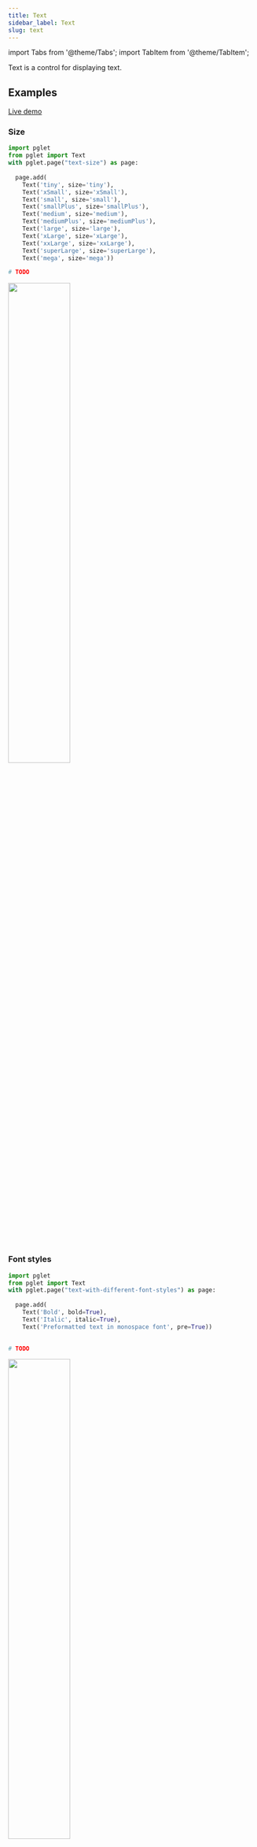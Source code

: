 ```yaml
---
title: Text
sidebar_label: Text
slug: text
---
```

import Tabs from '@theme/Tabs';
import TabItem from '@theme/TabItem';

Text is a control for displaying text.

## Examples

[Live demo](https://python-text-example.pgletio.repl.co)

### Size

<Tabs groupId="language">
  <TabItem value="python" label="Python" default>

```python
import pglet
from pglet import Text
with pglet.page("text-size") as page:
  
  page.add(
    Text('tiny', size='tiny'),
    Text('xSmall', size='xSmall'),
    Text('small', size='small'),
    Text('smallPlus', size='smallPlus'),
    Text('medium', size='medium'),
    Text('mediumPlus', size='mediumPlus'),
    Text('large', size='large'),
    Text('xLarge', size='xLarge'),
    Text('xxLarge', size='xxLarge'),
    Text('superLarge', size='superLarge'),
    Text('mega', size='mega'))
```
  </TabItem>
  <TabItem value="powershell" label="PowerShell">

```powershell
# TODO
```

  </TabItem>
</Tabs>

<img src="/img/docs/controls/text/text-size.png" width="50%" />

### Font styles

<Tabs groupId="language">
  <TabItem value="python" label="Python" default>

```python
import pglet
from pglet import Text
with pglet.page("text-with-different-font-styles") as page:
  
  page.add(
    Text('Bold', bold=True),
    Text('Italic', italic=True),
    Text('Preformatted text in monospace font', pre=True))
  
```
  </TabItem>
  <TabItem value="powershell" label="PowerShell">

```powershell
# TODO
```

  </TabItem>
</Tabs>

<img src="/img/docs/controls/text/text-font-styles.png" width="50%" />

### Horizontal and vertical alignments

<Tabs groupId="language">
  <TabItem value="python" label="Python" default>

```python
import pglet
from pglet import Text, Stack
with pglet.page("text-alignments") as page:
  
  page.add(
    Stack(horizontal=True, controls=[
            Text('left top', align='left', vertical_align='top', width=100, height=100, bgcolor='salmon', color='white', padding=5),
            Text('center top', align='center', vertical_align='top', width=100, height=100, bgcolor='salmon', color='white', padding=5, size='large', border='1px solid #555'),
            Text('right top', align='right', vertical_align='top', width=100, height=100, bgcolor='salmon', color='white', padding=5, border='2px solid #555')
        ]),
        Stack(horizontal=True, controls=[
            Text('left center', align='left', vertical_align='center', width=100, height=100, bgcolor='PaleGoldenrod', padding=5),
            Text('center center', align='center', vertical_align='center', width=100, height=100, bgcolor='PaleGoldenrod', padding=5, size='large', border='1px solid #555'),
            Text('right center', align='right', vertical_align='center', width=100, height=100, bgcolor='PaleGoldenrod', padding=5, border='2px solid #555')
        ]),
        Stack(horizontal=True, controls=[
            Text('left bottom', align='left', vertical_align='bottom', width=100, height=100, bgcolor='PaleGreen', padding=5),
            Text('center bottom', align='center', vertical_align='bottom', width=100, height=100, bgcolor='PaleGreen', padding=5, size='large', border='1px solid #555'),
            Text('right bottom', align='right', vertical_align='bottom', width=100, height=100, bgcolor='PaleGreen', padding=5, border='2px solid #555')
        ]))
  
```
  </TabItem>
  <TabItem value="powershell" label="PowerShell">

```powershell
# TODO
```

  </TabItem>
</Tabs>

<img src="/img/docs/controls/text/text-alignments.png" width="50%" />

### Border with rounded corners

<Tabs groupId="language">
  <TabItem value="python" label="Python" default>

```python
import pglet
from pglet import Text, Stack
with pglet.page("text-rounded-corners") as page:
  
  page.add(Stack(horizontal=True, controls=[
    Text('Border radius 10% of width/height', align='center', vertical_align='center', width=100, height=100, border_radius=10, bgcolor='salmon'),
    Text('Border radius 25% of width/height', align='center', vertical_align='center', width=100, height=100, border_radius=25, bgcolor='PaleGoldenrod', border='1px solid #555'),
    Text('Border radius 50% of width/height', align='center', vertical_align='center', width=100, height=100, border_radius=50, bgcolor='PaleGreen', border='2px solid #555')
    ])
  )
```
  </TabItem>
  <TabItem value="powershell" label="PowerShell">

```powershell
# TODO
```

  </TabItem>
</Tabs>

<img src="/img/docs/controls/text/text-rounded-corners.png" width="50%" />

### Markdown

<Tabs groupId="language">
  <TabItem value="python" label="Python" default>

````python
import pglet
from pglet import Text
with pglet.page("text-markdown") as page:
  
  page.add(Text('''
# Heading1

## Autolink literals

www.example.com, https://example.com, and contact@example.com.

## Strikethrough

~one~ or ~~two~~ tildes.

### Code sample

```
import pglet
page = page.page()
```

## Table

| a | b  |  c |  d  |
| - | :- | -: | :-: |

        ''', markdown=True))
````
  </TabItem>
  <TabItem value="powershell" label="PowerShell">

```powershell
# TODO
```

  </TabItem>
</Tabs>

<img src="/img/docs/controls/text/text-markdown.png" width="50%" />

## Properties

| Name      | Type    | Default | Description |
| --------- | ------- | ------- | ----------- |
| `value`   | string  |         | The text displayed. |
| `markdown` | bool  | `false` | Treat `value` as [markdown](https://remarkjs.github.io/react-markdown/). [GitHub Flavored Markdown](https://github.github.com/gfm/) is supported. |
| `align`   | string  | `left`  | `left`, `center`, `right`, `justify`  |
| `verticalAlign`   | string  |   | `top`, `center`, `bottom`  |
| `size`    | string  |         | `tiny`, `xSmall`, `small`, `smallPlus`, `medium`, `mediumPlus`, `large`, `xLarge`, `xxLarge`, `superLarge`, `mega`  |
| `bold`    | bool    | `false` | Whether font weight is bold. |
| `italic`  | bool    | `false` | Whether font style is italic. |
| `pre`     | bool    | `false` | Preformatted text in monospace font. |
| `nowrap`  | bool    | `false` | Whether the text is not wrapped. |
| `block`   | bool    | `false` | Whether the text is displayed as a block element. |
| `color`   | string  |         | Font color. |
| `bgcolor` | string  |         | Text background color. |
| `borderWidth`  | string   |          | Border width in pixels around control, e.g. `1`. Multiple values separated with spaces can be provided to set border width for each of the sides: `top right bottom left`, e.g. `2 0 2 0`. |
| `borderColor`  | string   |          | Border color around control. Multiple values separated with spaces can be provided to set border color for each of the sides: `top right bottom left`, e.g. `yellow green blue gray`. |
| `borderStyle`  | string   |          | Border style around control: `none` (default), `dotted`, `dashed`, `solid`, `double`, `groove`, `ridge`, `inset`, `outset`. Multiple values separated with spaces can be provided to set border style for each of the sides: `top right bottom left`, e.g. `solid none none none`. |
| `borderRadius` | string   |          | Border radius in pixels around control, e.g. `5`. Multiple values separated with spaces can be provided to set border style for each of the sides: `top right bottom left`, e.g. `10 10 0 0`. |
